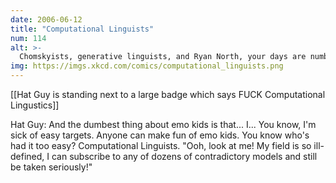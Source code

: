 ```yaml
---
date: 2006-06-12
title: "Computational Linguists"
num: 114
alt: >-
  Chomskyists, generative linguists, and Ryan North, your days are numbered.
img: https://imgs.xkcd.com/comics/computational_linguists.png
---
```

[[Hat Guy is standing next to a large badge which says FUCK Computational Lingustics]]

Hat Guy: And the dumbest thing about emo kids is that... I... You know, I'm sick of easy targets. Anyone can make fun of emo kids. You know who's had it too easy? Computational Linguists. "Ooh, look at me! My field is so ill-defined, I can subscribe to any of dozens of contradictory models and still be taken seriously!"

